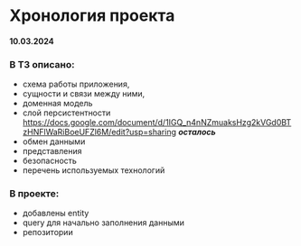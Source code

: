 # Хронология проекта

#### 10.03.2024
### В ТЗ описано:
- схема работы приложения, 
- сущности и связи между ними,
- доменная модель
- слой персистентности
https://docs.google.com/document/d/1IGQ_n4nNZmuaksHzg2kVGd0BTzHNFlWaRiBoeUFZl6M/edit?usp=sharing
***осталось***
- обмен данными
- представления
- безопасность
- перечень используемых технологий

### В проекте:
- добавлены entity
- query для начально заполнения данными
- репозитории